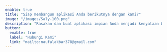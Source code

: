 ```yaml
---
enable: true
title: "Siap membangun aplikasi Anda berikutnya dengan kami?"
image: "/images/Saly-100.png"
description: "Rasakan dan buat aplikasi impian Anda menjadi kenyataan bersama kami!"
button:
  enable: true
  label: "Hubungi Kami"
  link: "mailto:naufalakbar378@gmail.com"
---
```

